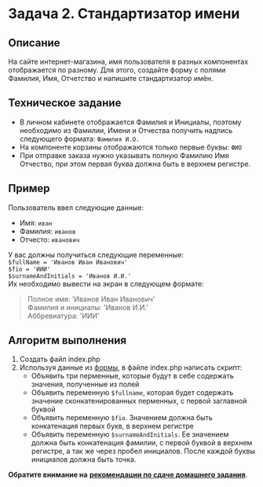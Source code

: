 # Задача 2. Стандартизатор имени

## Описание
На сайте интернет-магазина, имя пользователя в разных компонентах отображается по разному.
Для этого, создайте форму с полями Фамилия, Имя, Отчетство и напишите стандартизатор имён.

## Техническое задание

* В личном кабинете отображается Фамилия и Инициалы, поэтому 
необходимо из Фамилии, Имени и Отчества получить надпись следующего формата: `Фамилия И.О.`
* На компоненте корзины отображаются только первые буквы: `ФИО`
* При отправке заказа нужно указывать полную Фамилию Имя Отчество, при этом первая буква должна быть в верхнем регистре.

## Пример
Пользователь ввел следующие данные:
- Имя: `иван`
- Фамилия: `иванов`
- Отчесто: `иванович`

У вас должны получиться следующие переменные: \
`$fullName = 'Иванов Иван Иванович'`\
`$fio = 'ИИИ'`\
`$surnameAndInitials = 'Иванов И.И.'`\
Их необходимо вывести на экран в следующем формате:
> Полное имя: 'Иванов Иван Иванович' \
> Фамилия и инициалы: 'Иванов И.И.' \
> Аббревиатура: 'ИИИ'

## Алгоритм выполнения
1. Создать файл index.php
2. Используя данные из [формы](./form.html), в файле index.php написать скрипт:
    * Объявить три перменные, которые будут в себе содержать значения, полученные из полей
    * Объявить переменную `$fullname`, которая будет содержать значение сконкатенированных перменных,
        с первой заглавной буквой
    * Объявить переменную `$fio`. Значением должна быть конкатенация первых букв, в верхнем регистре
    * Объявить переменную `$surnameAndInitials`. Ее значением должна быть конкатенация фамилии,
        с первой буквой в верхнем регистре, а так же через пробел инициалов. После каждой буквы инициалов должна быть точка.


**Обратите внимание на** [**рекомендации по сдаче домашнего задания**](https://github.com/netology-code/bphp-homeworks/blob/master/0-sharing/homework/README.md).

